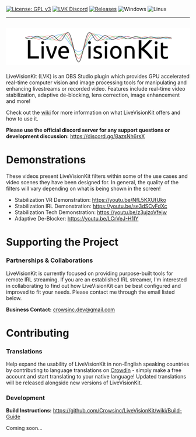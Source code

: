 [![License: GPL v3](https://img.shields.io/badge/License-GPLv3-blue.svg)](https://www.gnu.org/licenses/gpl-3.0)
[![LVK Discord](https://badgen.net/discord/online-members/8azsNh6rsX)](https://discord.gg/8azsNh6rsX)
[![Releases](https://img.shields.io/github/downloads/Crowsinc/LiveVisionKit/total)](https://github.com/Crowsinc/LiveVisionKit/releases/latest)
![Windows](https://svgshare.com/i/ZhY.svg)
![Linux](https://svgshare.com/i/Zhy.svg)

---------------
![LiveVisionKit](/Assets/LiveVisionKit_Logo.png)
---------------
LiveVisionKit (LVK) is an OBS Studio plugin which provides GPU accelerated real-time computer vision and image processing tools for manipulating and enhancing livestreams or recorded video. Features include real-time video stabilization, adaptive de-blocking, lens correction, image enhancement and more!

Check out the [wiki](https://github.com/Crowsinc/LiveVisionKit/wiki) for more information on what LiveVisionKit offers and how to use it.

**Please use the official discord server for any support questions or development discussion:** https://discord.gg/8azsNh6rsX

# Demonstrations
These videos present LiveVisionKit filters within some of the use cases and video scenes they have been designed for. In general, the quality of the filters will vary depending on what is being shown in the screen!

 * Stabilization VR Demonstration: https://youtu.be/NfL5KXUfUko
 * Stabilization IRL Demonstration: https://youtu.be/se3dSCvFdXc
 * Stabilization Tech Demonstration: https://youtu.be/z3ujzoVfejw
 * Adaptive De-Blocker: https://youtu.be/LCrVeJ-H1IY

# Supporting the Project
### Partnerships & Collaborations
LiveVisionKit is currently focused on providing purpose-built tools for remote IRL streaming. If you are an established IRL streamer, I'm interested in collaborating to find out how LiveVisionKit can be best configured and improved to fit your needs. Please contact me through the email listed below. 

**Business Contact:** crowsinc.dev@gmail.com

# Contributing
### Translations
Help expand the usability of LiveVisionKit in non-English speaking countries by contributing to language translations on [Crowdin](https://crowdin.com/project/livevisionkit) - simply make a free account and start translating to your native language! Updated translations will be released alongside new versions of LiveVisionKit. 

### Development
**Build Instructions:** https://github.com/Crowsinc/LiveVisionKit/wiki/Build-Guide

Coming soon...

